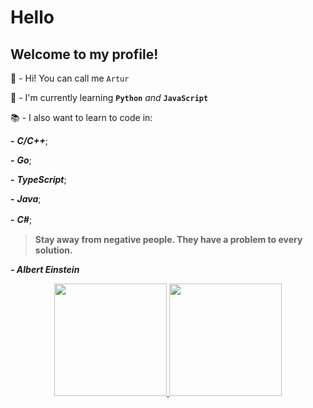 # Hello
## Welcome to my profile!

👋 - Hi! You can call me `Artur`

📕 - I'm currently learning **`Python`** _and_ **`JavaScript`**

📚 - I also want to learn to code in:

**-** **_C/C++_**;

**-** **_Go_**;

**-** **_TypeScript_**;

**-** **_Java_**;

**-** **_C#_**;
ㅤ
ㅤ
ㅤ
ㅤ
ㅤ
> **Stay away from negative people. They have a problem to every solution.**

**_- Albert Einstein_**

<div align="center">
  <a href="https://github.com/artrfs">
  <img height="180em" src="https://github-readme-stats.vercel.app/api?username=rafaballerini&show_icons=true&theme=dracula&include_all_commits=true&count_private=true"/>
  <img height="180em" src="https://github-readme-stats.vercel.app/api/top-langs/?username=rafaballerini&layout=compact&langs_count=7&theme=dracula"/>
</div>
